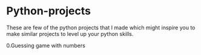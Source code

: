 # Python-projects
These are few of the python projects that I made which might inspire you to make similar projects to level up your python skills.

0.Guessing game with numbers
